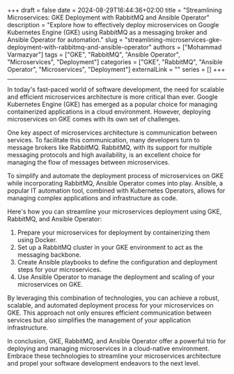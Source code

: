 +++
draft = false
date = 2024-08-29T16:44:36+02:00
title = "Streamlining Microservices: GKE Deployment with RabbitMQ and Ansible Operator"
description = "Explore how to effectively deploy microservices on Google Kubernetes Engine (GKE) using RabbitMQ as a messaging broker and Ansible Operator for automation."
slug = "streamlining-microservices-gke-deployment-with-rabbitmq-and-ansible-operator"
authors = ["Mohammad Varmazyar"]
tags = ["GKE", "RabbitMQ", "Ansible Operator", "Microservices", "Deployment"]
categories = ["GKE", "RabbitMQ", "Ansible Operator", "Microservices", "Deployment"]
externalLink = ""
series = []
+++




---

In today's fast-paced world of software development, the need for scalable and efficient microservices architecture is more critical than ever. Google Kubernetes Engine (GKE) has emerged as a popular choice for managing containerized applications in a cloud environment. However, deploying microservices on GKE comes with its own set of challenges.

One key aspect of microservices architecture is communication between services. To facilitate this communication, many developers turn to message brokers like RabbitMQ. RabbitMQ, with its support for multiple messaging protocols and high availability, is an excellent choice for managing the flow of messages between microservices.

To simplify and automate the deployment process of microservices on GKE while incorporating RabbitMQ, Ansible Operator comes into play. Ansible, a popular IT automation tool, combined with Kubernetes Operators, allows for managing complex applications and infrastructure as code.

Here's how you can streamline your microservices deployment using GKE, RabbitMQ, and Ansible Operator:

1. Prepare your microservices for deployment by containerizing them using Docker.
2. Set up a RabbitMQ cluster in your GKE environment to act as the messaging backbone.
3. Create Ansible playbooks to define the configuration and deployment steps for your microservices.
4. Use Ansible Operator to manage the deployment and scaling of your microservices on GKE.

By leveraging this combination of technologies, you can achieve a robust, scalable, and automated deployment process for your microservices on GKE. This approach not only ensures efficient communication between services but also simplifies the management of your application infrastructure.

In conclusion, GKE, RabbitMQ, and Ansible Operator offer a powerful trio for deploying and managing microservices in a cloud-native environment. Embrace these technologies to streamline your microservices architecture and propel your software development endeavors to the next level.
